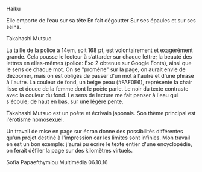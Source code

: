 Haiku


Elle emporte de l’eau sur sa tête
En fait dégoutter
Sur ses épaules et sur ses seins.

Takahashi Mutsuo


La taille de la police à 14em, soit 168 pt, est volontairement et exagérément grande. Cela pousse le lecteur à s’attarder sur chaque lettre; la beauté des lettres en elles-mêmes (police: Exo 2 obtenue sur Google Fonts), ainsi que le sens de chaque mot. On se "promène" sur la page, on aurait envie de dézoomer, mais on est obligés de passer d'un mot à l'autre et d'une phrase à l'autre.
La couleur de fond, un beige peau (#FAF0E6), représente la chair lisse et douce de la femme dont le poète parle. Le noir du texte contraste avec la couleur du fond.
Le sens de lecture me fait penser à l'eau qui s'écoule; de haut en bas, sur une légère pente.

Takahashi Mutsuo est un poète et écrivain japonais. Son thème principal est l'érotisme homosexuel.

Un travail de mise en page sur écran donne des possibilités différentes qu'un projet destiné à l'impression car les limites sont infinies. Mon travail en est un bon exemple: j'aurai pu écrire le texte entier d'une encyclopédie, on ferait défiler la page sur des kilomètres virtuels.


Sofia Papaefthymiou
Multimédia
06.10.16